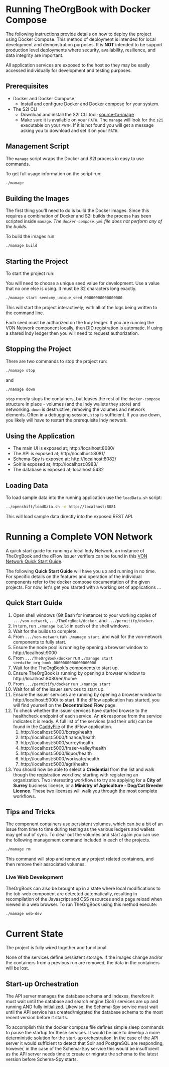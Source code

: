# Running TheOrgBook with Docker Compose

The following instructions provide details on how to deploy the project using Docker Compose.  This method of deployment is intended for local development and demonstration purposes.  It is **NOT** intended to be support production level deployments where security, availability, resilience, and data integrity are important.

All application services are exposed to the host so they may be easily accessed individually for development and testing purposes.

## Prerequisites

* Docker and Docker Compose
  * Install and configure Docker and Docker compose for your system.
* The S2I CLI
  * Download and install the S2I CLI tool; [source-to-image](https://github.com/openshift/source-to-image)
  * Make sure it is available on your `PATH`.  The `manage` will look for the `s2i` executable on your `PATH`.  If it is not found you will get a message asking you to download and set it on your `PATH`.

## Management Script

The `manage` script wraps the Docker and S2I process in easy to use commands.

To get full usage information on the script run:

```sh
./manage
```
  
## Building the Images

The first thing you'll need to do is build the Docker images.  Since this requires a combination of Docker and S2I builds the process has been scripted inside `manage`.  _The `docker-compose.yml` file does not perform any of the builds._

To build the images run:
```sh
./manage build
```

## Starting the Project

To start the project run:

You will need to choose a unique seed value for development. Use a value that no one else is using. It must be 32 characters long exactly.


```sh
./manage start seed=my_unique_seed_00000000000000000
```

This will start the project interactively; with all of the logs being written to the command line.

Each seed must be authorized on the Indy ledger. If you are running the VON Network component locally, then DID registration is automatic. If using a shared Indy ledger then you will need to request authorization.


## Stopping the Project

There are two commands to stop the project run:

```sh
./manage stop
```
and

```sh
./manage down
```

`stop` merely stops the containers, but leaves the rest of the `docker-compose` structure in place - volumes (and the Indy wallets they store) and networking.  `down` is destructive, removing the volumes and network elements. Often in a debugging session, `stop` is sufficient. If you use down, you likely will have to restart the prerequisite Indy network.

## Using the Application

* The main UI is exposed at; http://localhost:8080/
* The API is exposed at; http://localhost:8081/
* Schema-Spy is exposed at; http://localhost:8082/
* Solr is exposed at; http://localhost:8983/
* The database is exposed at; localhost:5432

## Loading Data

To load sample data into the running application use the `loadData.sh` script:
```sh
../openshift/loadData.sh -e http://localhost:8081
```

This will load sample data directly into the exposed REST API.

# Running a Complete VON Network

A quick start guide for running a local Indy Network, an instance of TheOrgBook and the dFlow issuer verifiers can be found in this [VON Network Quick Start Guide](https://github.com/bcgov/dFlow/blob/master/docker/VONNetworkQuickStartGuide.md).

The following **Quick Start Guide** will have you up and running in no time.  For specific details on the features and operation of the individual components refer to the docker compose documentation of the given projects.  For now, let's get you started with a working set of applications ...

## Quick Start Guide

1. Open shell windows (Git Bash for instance) to your working copies of `.../von-network`, `.../TheOrgBook/docker`, and `.../permitify/docker`.
1. In turn, run `./manage build` in each of the shell windows.
1. Wait for the builds to complete.
1. From `.../von-network` run `./manage start`, and wait for the von-network components to fully start.
1. Ensure the node pool is running by opening a browser window to http://localhost:9000
1. From `.../TheOrgBook/docker` run `./manage start seed=the_org_book_0000000000000000000`
1. Wait for the TheOrgBook's components to start up.
1. Ensure TheOrgBook is running by opening a browser window to http://localhost:8080/en/home
1. From `.../permitify/docker` run `./manage start`
1. Wait for all of the issuer services to start up.
1. Ensure the issuer services are running by opening a browser window to http://localhost:5000/ to start.  If the dFlow application has started, you will find yourself on the **Decentralized Flow** page.
1. To check whether the issuer services have started browse to the healthcheck endpoint of each service.  An **ok** response from the service indicates it is ready.  A full list of the services (and their urls) can be found in the [CaddyFile](https://github.com/bcgov/permitify/blob/master/caddy/Caddyfile) of the dFlow application.
    1. http://localhost:5000/bcreg/health
    1. http://localhost:5000/finance/health
    1. http://localhost:5000/surrey/health
    1. http://localhost:5000/fraser-valley/health
    1. http://localhost:5000/liquor/health
    1. http://localhost:5000/worksafe/health
    1. http://localhost:5000/agri/health
1. You should now be able to select a **Credential** from the list and walk though the registration workflow, starting with registering an organization.  Two interesting workflows to try are applying for a **City of Surrey** business license, or a **Ministry of Agriculture - Dog/Cat Breeder Licence**.  These two licenses will walk you through the most complete workflows.

## Tips and Tricks

The component containers use persistent volumes, which can be a bit of an issue from time to time during testing as the various ledgers and wallets may get out of sync.  To clear out the volumes and start again you can use the following management command included in each of the projects.

```sh
./manage rm
```

This command will stop and remove any project related containers, and then remove their associated volumes.

### Live Web Development

TheOrgBook can also be brought up in a state where local modifications to the tob-web component are detected automatically, resulting in recompilation of the Javascript and CSS resources and a page reload when viewed in a web browser. To run TheOrgBook using this method execute:

```sh
./manage web-dev
```

# Current State

The project is fully wired together and functional.

None of the services define persistent storage.  If the images change and/or the containers from a previous run are removed, the data in the containers will be lost.

## Start-up Orchestration

The API server manages the database schema and indexes, therefore it must wait until the database and search engine (Solr) services are up and running AND fully initialized.  Likewise, the Schema-Spy service must wait until the API service has created/migrated the database schema to the most recent version before it starts.

To accomplish this the docker compose file defines simple sleep commands to pause the startup for these services.  It would be nice to develop a more deterministic solution for the start-up orchestration.  In the case of the API server it would sufficient to detect that Solr and PostgreSQL are responding, however, in the case of the Schema-Spy service this would be insufficient as the API server needs time to create or migrate the schema to the latest version before Schema-Spy starts.
